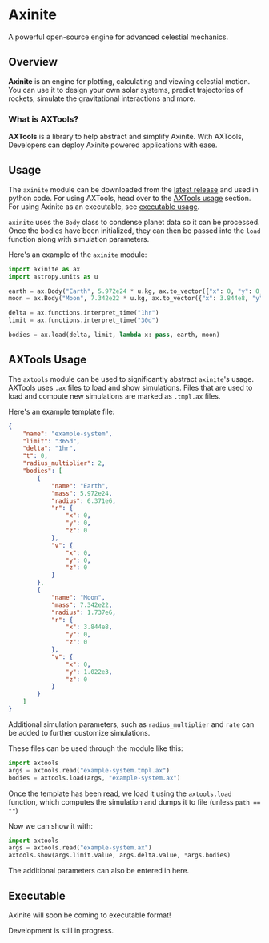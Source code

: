 # Axinite
A powerful open-source engine for advanced celestial mechanics.

## Overview
**Axinite** is an engine for plotting, calculating and viewing celestial motion. 
You can use it to design your own solar systems, predict trajectories of rockets, simulate the gravitational interactions and more.
### What is AXTools?
**AXTools** is a library to help abstract and simplify Axinite. With AXTools, Developers can deploy Axinite powered applications with ease.

## Usage
The `axinite` module can be downloaded from the [latest release](https://github.com/jewels86/Axinite/releases) and used in python code. 
For using AXTools, head over to the [AXTools usage](#axtools-usage) section.
For using Axinite as an executable, see [executable usage](#executable).

`axinite` uses the `Body` class to condense planet data so it can be processed. Once the bodies have been initialized, they can then be passed into the `load` function along with simulation parameters.

Here's an example of the `axinite` module:
```python
import axinite as ax
import astropy.units as u

earth = ax.Body("Earth", 5.972e24 * u.kg, ax.to_vector({"x": 0, "y": 0, "z": 0}, u.m), ax.to_vector({"x": 0, "y": 0, "z": 0}, u.m/u.s), 6.371e6 * u.m)
moon = ax.Body("Moon", 7.342e22 * u.kg, ax.to_vector({"x": 3.844e8, "y": 0, "z": 0}, u.m), ax.to_vector({"x": 0, "y": 1.022e3, "z": 0}, u.m/u.s), 1.737e6 * u.m)

delta = ax.functions.interpret_time("1hr")
limit = ax.functions.interpret_time("30d")

bodies = ax.load(delta, limit, lambda x: pass, earth, moon)
```

## AXTools Usage
The `axtools` module can be used to significantly abstract `axinite`'s usage. 
AXTools uses `.ax` files to load and show simulations.
Files that are used to load and compute new simulations are marked as `.tmpl.ax` files.

Here's an example template file:
```json
{
    "name": "example-system",
    "limit": "365d",
    "delta": "1hr",
    "t": 0,
    "radius_multiplier": 2,
    "bodies": [
        {
            "name": "Earth",
            "mass": 5.972e24,
            "radius": 6.371e6,
            "r": {
                "x": 0,
                "y": 0,
                "z": 0
            },
            "v": {
                "x": 0,
                "y": 0,
                "z": 0
            }
        },
        {
            "name": "Moon",
            "mass": 7.342e22,
            "radius": 1.737e6,
            "r": {
                "x": 3.844e8,
                "y": 0,
                "z": 0
            },
            "v": {
                "x": 0,
                "y": 1.022e3,
                "z": 0
            }
        }
    ]
}
```
Additional simulation parameters, such as `radius_multiplier` and `rate` can be added to further customize simulations.

These files can be used through the module like this:
```python
import axtools
args = axtools.read("example-system.tmpl.ax")
bodies = axtools.load(args, "example-system.ax")
```

Once the template has been read, we load it using the `axtools.load` function, which computes the simulation and dumps it to file (unless `path == ""`)

Now we can show it with:
```python
import axtools
args = axtools.read("example-system.ax")
axtools.show(args.limit.value, args.delta.value, *args.bodies)
```
The additional parameters can also be entered in here.

## Executable
Axinite will soon be coming to executable format! 

Development is still in progress.
